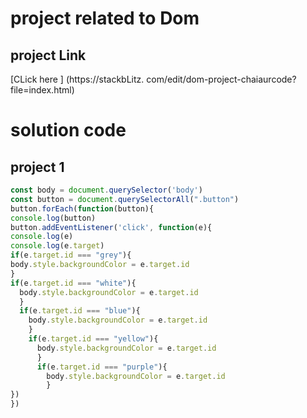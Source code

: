 # project related to Dom

## project Link
[CLick here ] (https://stackbLitz.
com/edit/dom-project-chaiaurcode?
file=index.html)

# solution code

## project 1

```` javascript
const body = document.querySelector('body')
const button = document.querySelectorAll(".button")
button.forEach(function(button){
console.log(button)
button.addEventListener('click', function(e){
console.log(e)
console.log(e.target)
if(e.target.id === "grey"){
body.style.backgroundColor = e.target.id
}
if(e.target.id === "white"){
  body.style.backgroundColor = e.target.id
  }
  if(e.target.id === "blue"){
    body.style.backgroundColor = e.target.id
    }
    if(e.target.id === "yellow"){
      body.style.backgroundColor = e.target.id
      }
      if(e.target.id === "purple"){
        body.style.backgroundColor = e.target.id
        }
})
})

````